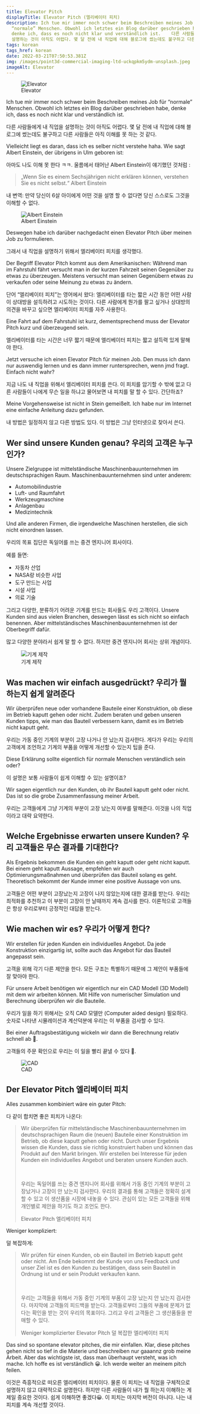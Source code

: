 ```yaml
---
title: Elevator Pitch
displayTitle: Elevator Pitch (엘리베이터 피치)
description: Ich tue mir immer noch schwer beim Beschreiben meines Job für
  “normale” Menschen. Obwohl ich letztes ein Blog darüber geschrieben habe,
  denke ich, dass es noch nicht klar und verständlich ist.  ​  다른 사람들에게 내 직업을
  설명하는 것이 아직도 어렵다. 몇 달 전에 내 직업에 대해 블로그에 썼는데도 불구하고 다른 사람들은 아직 이해를 못 하는 것 같다.
tags: korean
tags_href: korean
date: 2022-03-21T07:50:53.381Z
img: /images/point3d-commercial-imaging-ltd-uckqpkm5ydm-unsplash.jpeg
imageAlt: Elevator
---
```

<figure>

<img src="/images/point3d-commercial-imaging-ltd-UckQpkm5yDM-unsplash.jpeg" alt="Elevator" title="Elevator">

<figcaption>Elevator</figcaption>

</figure>

Ich tue mir immer noch schwer beim Beschreiben meines Job für “normale” Menschen. Obwohl ich letztes ein Blog darüber geschrieben habe, denke ich, dass es noch nicht klar und verständlich ist.

다른 사람들에게 내 직업을 설명하는 것이 아직도 어렵다. 몇 달 전에 내 직업에 대해 블로그에 썼는데도 불구하고 다른 사람들은 아직 이해를 못 하는 것 같다.

Vielleicht liegt es daran, dass ich es selber nicht verstehe haha. Wie sagt Albert Einstein, der übrigens in Ulm geboren ist:

아마도 나도 이해 못 한다 ㅋㅋ. 울름에서 태어난 Albert Einstein이 얘기했던 것처럼 :

> „Wenn Sie es einem Sechsjährigen nicht erklären können, verstehen Sie es nicht selbst.“
> Albert Einstein

내 변역: 만약 당신이 6살 아이에게 어떤 것을 설명 할 수 없다면 당신 스스로도 그것을 이해할 수 없다.

<figure>

<img src="/images/albert-einstein.png" alt="Albert Einstein" title="Albert Einstein">

<figcaption>Albert Einstein</figcaption>

</figure>

Deswegen habe ich darüber nachgedacht einen Elevator Pitch über meinen Job zu formulieren.

그래서 내 직업을 설명하기 위해서 엘리베이터 피치를 생각했다.

Der Begriff Elevator Pitch kommt aus dem Amerikanischen: Während man im Fahrstuhl fährt versucht man in der kurzen Fahrzeit seinen Gegenüber zu etwas zu überzeugen. Meistens versucht man seinen Gegenübern etwas zu verkaufen oder seine Meinung zu etwas zu ändern.

단어 “엘리베이터 피치”는 영어에서 왔다: 엘리베이터를 타는 짧은 시간 동안 어떤 사람이 상대방을 설득하려고 시도하는 것이다. 다른 사람에게 뭔가를 팔고 싶거나 상대방의 의견을 바꾸고 싶으면 엘리베이터 피치를 자주 사용한다.

Eine Fahrt auf dem Fahrstuhl ist kurz, dementsprechend muss der Elevator Pitch kurz und überzeugend sein.

엘리베이터를 타는 시간은 너무 짧기 때문에 엘리베이터 피치는 짧고 설득력 있게 말해야 한다.

Jetzt versuche ich einen Elevator Pitch für meinen Job. Den muss ich dann nur auswendig lernen und es dann immer runtersprechen, wenn jmd fragt. Einfach nicht wahr?

지금 나도 내 직업을 위해서 엘리베이터 피치를 쓴다. 이 피치를 암기할 수 밖에 없고 다른 사람들이 나에게 무슨 일을 하냐고 물어보면 내 피치를 말 할 수 있다. 간단하죠?

Meine Vorgehensweise ist nicht in Stein gemeißelt. Ich habe nur im Internet eine einfache Anleitung dazu gefunden.

내 방법은 일정하지 않고 다른 방법도 있다. 이 방법은 그냥 인터넷으로 찾아서 쓴다.

## Wer sind unsere Kunden genau? 우리의 고객은 누구인가?

Unsere Zielgruppe ist mittelständische Maschinenbauunternehmen im deutschsprachigen Raum. Maschinenbauunternehmen sind unter anderem: 

* Automobilindustrie
* Luft- und Raumfahrt
* Werkzeugmaschine
* Anlagenbau
* Medizintechnik

Und alle anderen Firmen, die irgendwelche Maschinen herstellen, die sich nicht einordnen lassen.

우리의 목표 집단은 독일어를 쓰는 중견 엔지니어 회사이다.

예를 들면:

* 자동차 산업 
* NASA랑 비슷한 사업 
* 도구 만드는 사업 
* 시설 사업 
* 의료 기술 

그리고 다양한, 분류하기 어려운 기계를 만드는 회사들도 우리 고객이다.
​
Unsere Kunden sind aus vielen Branchen, deswegen lässt es sich nicht so einfach benennen. Aber mittelständisches Maschinenbauunternehmen ist der Oberbegriff dafür.

많고 다양한 분야라서 쉽게 말 할 수 없다. 하지만 중견 엔지니어 회사는 상위 개념이다.

<figure>

<img src="/images/simon-kadula-8gr6bobqloi-unsplash_-1-.jpeg" alt="기계 제작" title="기계 제작">

<figcaption>기계 제작</figcaption>

</figure>

## Was machen wir einfach ausgedrückt? 우리가 뭘 하는지 쉽게 알려준다

Wir überprüfen neue oder vorhandene Bauteile einer Konstruktion, ob diese im Betrieb kaputt gehen oder nicht. Zudem beraten und geben unseren Kunden tipps, wie man das Bauteil verbessern kann, damit es im Betrieb nicht kaputt geht.

우리는 가동 중인 기계의 부분이 고장 나거나 안 났는지 검사한다. 게다가 우리는 우리의 고객에게 조언하고 기계의 부품을 어떻게 개선할 수 있는지 팁을 준다.

Diese Erklärung sollte eigentlich für normale Menschen verständlich sein oder?

이 설명은 보통 사람들이 쉽게 이해할 수 있는 설명이죠?

Wir sagen eigentlich nur den Kunden, ob ihr Bauteil kaputt geht oder nicht. Das ist so die grobe Zusammenfassung meiner Arbeit.

우리는 고객들에게 그냥 기계의 부분이 고장 났는지 여부를 말해준다. 이것을 나의 직업이라고 대략 요약한다.

## Welche Ergebnisse erwarten unsere Kunden? 우리 고객들은 무슨 결과를 기대한다?

Als Ergebnis bekommen die Kunden ein geht kaputt oder geht nicht kaputt. Bei einem geht kaputt Aussage, empfehlen wir auch Optimierungsmaßnahmen und überprüfen das Bauteil solang es geht. Theoretisch bekommt der Kunde immer eine positive Aussage von uns.

고객들은 어떤 부분이 고장났는지 고장이 나지 않았는지에 대한 결과를 받는다. 우리는 최적화를 추천하고 이 부분이 고장이 안 날때까지 계속 검사를 한다. 이론적으로 고객들은 항상 우리로부터 긍정적인 대답을 받는다.

## Wie machen wir es? 우리가 어떻게 한다?

Wir erstellen für jeden Kunden ein individuelles Angebot. Da jede Konstruktion einzigartig ist, sollte auch das Angebot für das Bauteil angepasst sein.

고객을 위해 각기 다른 제안을 한다. 모든 구조는 특별하기 때문에 그 제안이 부품들에 잘 맞아야 한다.

Für unsere Arbeit benötigen wir eigentlich nur ein CAD Modell (3D Modell) mit dem wir arbeiten können. Mit Hilfe von numerischer Simulation und Berechnung überprüfen wir die Bauteile.

우리가 일을 하기 위해서는 오직 CAD 모델만 (Computer aided design) 필요하다. 숫자로 나타낸 시뮬레이션과 계산덕분에 우리는 이 부품을 검사할 수 있다.

Bei einer Auftragsbestätigung wickeln wir dann die Berechnung relativ schnell ab 🤗.

고객들의 주문 확인으로 우리는 이 일을 빨리 끝낼 수 있다 🤗.

<figure>

<img src="/images/kumpan-electric-fjebhgip0p4-unsplash.jpeg" alt="CAD" title="CAD">

<figcaption>CAD</figcaption>

</figure>

## Der Elevator Pitch 엘리베이터 피치

Alles zusammen kombiniert wäre ein guter Pitch:

다 같이 합치면 좋은 피치가 나온다:

> Wir überprüfen für mittelständische Maschinenbauunternehmen im deutschsprachigen Raum die (neuen) Bauteile einer Konstruktion im Betrieb, ob diese kaputt gehen oder nicht. Durch unser Ergebnis wissen die Kunden, dass sie richtig konstruiert haben und können das Produkt auf den Markt bringen. Wir erstellen bei Interesse für jeden Kunden ein individuelles Angebot und beraten unsere Kunden auch.
>
> ​
>
> 우리는 독일어를 쓰는 중견 엔지니어 회사를 위해서 가동 중인 기계의 부분이 고장났거나 고장이 안 났는지 검사한다. 우리의 결과를 통해 고객들은 정확히 설계할 수 있고 이 생산품을 시장에 내놓을 수 있다. 관심이 있는 모든 고객들을 위해 개인별로 제안을 하기도 하고 조언도 한다.
>
> Elevator Pitch 엘리베이터 피치

Weniger kompliziert:

덜 복잡하게:

> Wir prüfen für einen Kunden, ob ein Bauteil im Betrieb kaputt geht oder nicht. Am Ende bekommt der Kunde von uns Feedback und unser Ziel ist es den Kunden zu bestätigen, dass sein Bauteil in Ordnung ist und er sein Produkt verkaufen kann.
>
> ​
>
> 우리는 고객들을 위해서 가동 중인 기계의 부품이 고장 났는지 안 났는지 검사한다. 마지막에 고객들의 피드백을 받는다. 고객들로부터 그들의 부품에 문제가 없다는 확인을 받는 것이 우리의 목표이다. 그리고 우리 고객들은 그 생산품들을 판매할 수 있다.​
>
> Weniger komplizierter Elevator Pitch 덜 복잡한 엘리베이터 피치

Das sind so spontane elevator pitches, die mir einfallen. Klar, diese pitches gehen nicht so tief in die Materie und beschreiben nur gaaannz grob meine Arbeit. Aber das wichtigste ist, dass man überhaupt versteht, was ich mache. Ich hoffe es ist verständlich 😀. Ich werde weiter an meinem pitch feilen.

이것은 즉흥적으로 떠오른 엘리베이터 피치이다. 물론 이 피치는 내 직업을 구체적으로 설명하지 않고 대략적으로 설명한다. 하지만 다른 사람들이 내가 뭘 하는지 이해하는 게 제일 중요한 것이다. 쉽게 이해하면 좋겠다😀. 이 피치는 마지막 버전이 아니다. 나는 내 피치를 계속 개선할 것이다.